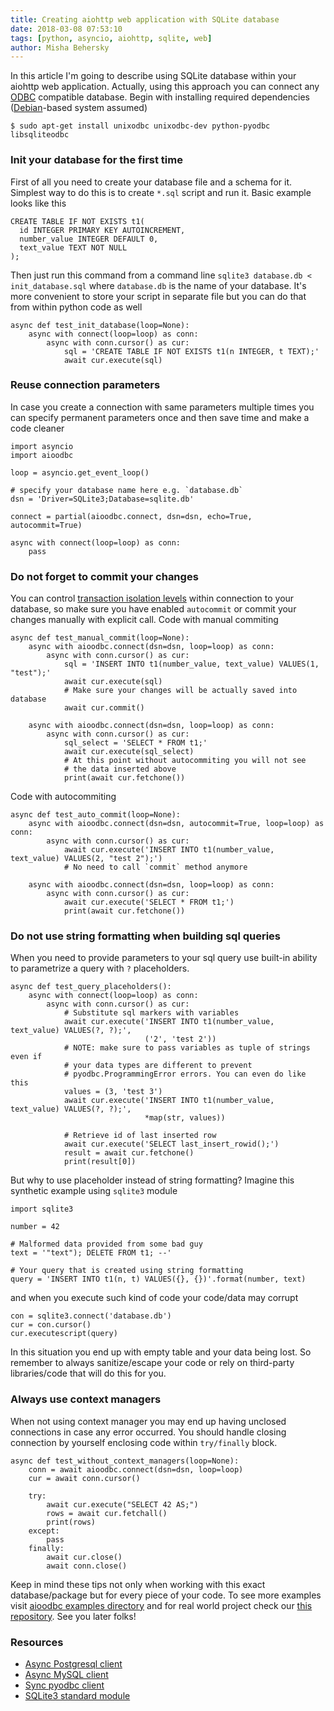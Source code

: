 ```yaml
---
title: Creating aiohttp web application with SQLite database
date: 2018-03-08 07:53:10
tags: [python, asyncio, aiohttp, sqlite, web]
author: Misha Behersky
---
```


In this article I'm going to describe using SQLite database within your aiohttp web application. Actually, using this approach you can connect any [ODBC](https://en.wikipedia.org/wiki/Open_Database_Connectivity) compatible database. Begin with installing required dependencies ([Debian](https://en.wikipedia.org/wiki/Debian)-based system assumed)
```
$ sudo apt-get install unixodbc unixodbc-dev python-pyodbc libsqliteodbc
```

### Init your database for the first time
First of all you need to create your database file and a schema for it. Simplest way to do this is to create `*.sql` script and run it. Basic example looks like this
```
CREATE TABLE IF NOT EXISTS t1(
  id INTEGER PRIMARY KEY AUTOINCREMENT,
  number_value INTEGER DEFAULT 0,
  text_value TEXT NOT NULL
);
```

Then just run this command from a command line `sqlite3 database.db < init_database.sql` where `database.db` is the name of your database. It's more convenient to store your script in separate file but you can do that from within python code as well
```
async def test_init_database(loop=None):
    async with connect(loop=loop) as conn:
        async with conn.cursor() as cur:
            sql = 'CREATE TABLE IF NOT EXISTS t1(n INTEGER, t TEXT);'
            await cur.execute(sql)
```

### Reuse connection parameters
In case you create a connection with same parameters multiple times you can specify permanent parameters once and then save time and make a code cleaner
```
import asyncio
import aioodbc

loop = asyncio.get_event_loop()

# specify your database name here e.g. `database.db`
dsn = 'Driver=SQLite3;Database=sqlite.db' 

connect = partial(aioodbc.connect, dsn=dsn, echo=True, autocommit=True)

async with connect(loop=loop) as conn:
    pass
```

### Do not forget to commit your changes
You can control [transaction isolation levels](https://en.wikipedia.org/wiki/Isolation_(database_systems)#Isolation_levels) within connection to your database, so make sure you have enabled `autocommit` or commit your changes manually with explicit call.
Code with manual commiting
```
async def test_manual_commit(loop=None):
    async with aioodbc.connect(dsn=dsn, loop=loop) as conn:
        async with conn.cursor() as cur:
            sql = 'INSERT INTO t1(number_value, text_value) VALUES(1, "test");'
            await cur.execute(sql)
            # Make sure your changes will be actually saved into database
            await cur.commit()

    async with aioodbc.connect(dsn=dsn, loop=loop) as conn:
        async with conn.cursor() as cur:
            sql_select = 'SELECT * FROM t1;'
            await cur.execute(sql_select)
            # At this point without autocommiting you will not see
            # the data inserted above
            print(await cur.fetchone())
```
Code with autocommiting
```
async def test_auto_commit(loop=None):
    async with aioodbc.connect(dsn=dsn, autocommit=True, loop=loop) as conn:
        async with conn.cursor() as cur:
            await cur.execute('INSERT INTO t1(number_value, text_value) VALUES(2, "test 2");')
            # No need to call `commit` method anymore
						
    async with aioodbc.connect(dsn=dsn, loop=loop) as conn:
        async with conn.cursor() as cur:
            await cur.execute('SELECT * FROM t1;')
            print(await cur.fetchone())
```

### Do not use string formatting when building sql queries
When you need to provide parameters to your sql query use built-in ability to parametrize a query with `?` placeholders.
```
async def test_query_placeholders():
    async with connect(loop=loop) as conn:
        async with conn.cursor() as cur:
            # Substitute sql markers with variables
            await cur.execute('INSERT INTO t1(number_value, text_value) VALUES(?, ?);',
                              ('2', 'test 2'))
            # NOTE: make sure to pass variables as tuple of strings even if
            # your data types are different to prevent
            # pyodbc.ProgrammingError errors. You can even do like this
            values = (3, 'test 3')
            await cur.execute('INSERT INTO t1(number_value, text_value) VALUES(?, ?);',
                              *map(str, values))

            # Retrieve id of last inserted row
            await cur.execute('SELECT last_insert_rowid();')
            result = await cur.fetchone()
            print(result[0])
```
But why to use placeholder instead of string formatting? Imagine this synthetic example using `sqlite3` module
```
import sqlite3

number = 42

# Malformed data provided from some bad guy
text = '"text"); DELETE FROM t1; --'

# Your query that is created using string formatting
query = 'INSERT INTO t1(n, t) VALUES({}, {})'.format(number, text)
```
and when you execute such kind of code your code/data may corrupt 
```
con = sqlite3.connect('database.db')
cur = con.cursor()
cur.executescript(query)
```
In this situation you end up with empty table and your data being lost. So remember to always sanitize/escape your code or rely on third-party libraries/code that will do this for you.

### Always use context managers
When not using context manager you may end up having unclosed connections in case any error occurred. You should handle closing connection by yourself enclosing code within `try/finally` block.
```
async def test_without_context_managers(loop=None):
    conn = await aioodbc.connect(dsn=dsn, loop=loop)
    cur = await conn.cursor()

    try:
        await cur.execute("SELECT 42 AS;")
        rows = await cur.fetchall()
        print(rows)
    except:
        pass
    finally:
        await cur.close()
        await conn.close()
```
Keep in mind these tips not only when working with this exact database/package but for every piece of your code. To see more examples visit [aioodbc examples directory](https://github.com/aio-libs/aioodbc/tree/master/examples) and for real world project check our [this repository](https://github.com/bmwant/pr-review-notifier).
See you later folks!

### Resources
* [Async Postgresql client](https://aiopg.readthedocs.io/en/stable/)
* [Async MySQL client](https://aiomysql.readthedocs.io/en/latest/)
* [Sync pyodbc client](https://github.com/mkleehammer/pyodbc/wiki)
* [SQLite3 standard module](https://docs.python.org/3/library/sqlite3.html)